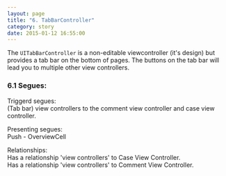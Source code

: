 ```yaml
---
layout: page
title: "6. TabBarController"
category: story
date: 2015-01-12 16:55:00
---
```


The `UITabBarController` is a non-editable viewcontroller (it's design) but provides a tab bar on the bottom of pages. The buttons on the tab bar will lead you to multiple other view controllers.

### 6.1 Segues:

Triggerd segues:  
(Tab bar) view controllers to the comment view controller and case view controller.

Presenting segues:  
Push - OverviewCell

Relationships:  
Has a relationship 'view controllers' to Case View Controller.  
Has a relationship 'view controllers' to Comment View Controller.  
 
